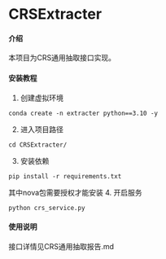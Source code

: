 # CRSExtracter

#### 介绍

本项目为CRS通用抽取接口实现。

#### 安装教程

1. 创建虚拟环境
```shell
conda create -n extracter python==3.10 -y
```
2. 进入项目路径
```shell
cd CRSExtracter/
```
3. 安装依赖
```shell
pip install -r requirements.txt
```
其中nova包需要授权才能安装
4. 开启服务
```
python crs_service.py
```
#### 使用说明
接口详情见CRS通用抽取报告.md


